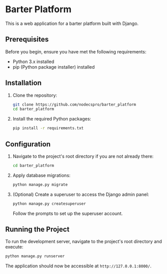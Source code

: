 # Barter Platform

This is a web application for a barter platform built with Django.

## Prerequisites

Before you begin, ensure you have met the following requirements:

*   Python 3.x installed
*   pip (Python package installer) installed

## Installation

1.  Clone the repository:

    ```bash
    git clone https://github.com/nodecspro/barter_platform
    cd barter_platform
    ```

2.  Install the required Python packages:

    ```bash
    pip install -r requirements.txt
    ```

## Configuration

1.  Navigate to the project's root directory if you are not already there:

    ```bash
    cd barter_platform
    ```

2.  Apply database migrations:

    ```bash
    python manage.py migrate
    ```

3.  (Optional) Create a superuser to access the Django admin panel:

    ```bash
    python manage.py createsuperuser
    ```

    Follow the prompts to set up the superuser account.

## Running the Project

To run the development server, navigate to the project's root directory and execute:

```bash
python manage.py runserver
```

The application should now be accessible at `http://127.0.0.1:8000/`.
